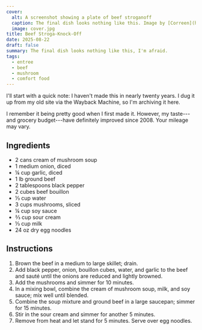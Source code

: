 ```yaml
---
cover:
  alt: A screenshot showing a plate of beef stroganoff
  caption: The final dish looks nothing like this. Image by [Correen](https://unsplash.com/@correenwa03) on Unsplash.
  image: cover.jpg
title: Beef Stroga-Knock-Off
date: 2025-08-22
draft: false
summary: The final dish looks nothing like this, I'm afraid.
tags:
  - entree
  - beef
  - mushroom
  - comfort food
---
```


I'll start with a quick note: I haven't made this in nearly twenty years. I dug
it up from my old site via the Wayback Machine, so I'm archiving it here.

I remember it being pretty good when I first made it. However, my taste---and
grocery budget---have definitely improved since 2008. Your mileage may vary.

## Ingredients

- 2 cans cream of mushroom soup
- 1 medium onion, diced
- &frac14; cup garlic, diced
- 1 lb ground beef
- 2 tablespoons black pepper
- 2 cubes beef bouillon
- &frac13; cup water
- 3 cups mushrooms, sliced
- &frac14; cup soy sauce
- &frac23; cup sour cream
- &frac13; cup milk
- 24 oz dry egg noodles

## Instructions

1. Brown the beef in a medium to large skillet; drain.
1. Add black pepper, onion, bouillon cubes, water, and garlic to the beef and
   sauté until the onions are reduced and lightly browned.
1. Add the mushrooms and simmer for 10 minutes.
1. In a mixing bowl, combine the cream of mushroom soup, milk, and soy sauce;
   mix well until blended.
1. Combine the soup mixture and ground beef in a large saucepan; simmer for 15
   minutes.
1. Stir in the sour cream and simmer for another 5 minutes.
1. Remove from heat and let stand for 5 minutes. Serve over egg noodles.
